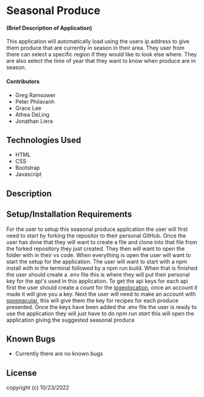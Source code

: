 # Seasonal Produce

#### (Brief Description of Application)
This application will automatically load using the users ip address to give them produce that are currently in season in their area. They user from there can select a specific region if they would like to look else where. They are also select the time of year that they want to know when produce are in season.
#### Contributors
  * Greg Ramsower
  * Peter Philavanh
  * Grace Lee
  * Athea DeLing
  * Jonathan Liera

## Technologies Used
  * HTML
  * CSS
  * Bootstrap
  * Javascript

## Description

## Setup/Installation Requirements
For the user to setup this seasonal produce application the user will first need to start by forking the repositor to their personal GitHub. Once the user has done that they will want to create a file and clone into that file from the forked repository they just created. They then will want to open the folder with in their vs code. When everything is open the user will want to start the setup for the application. The user will want to start with a npm install with in the terminal followed by a npm run build. When that is finished the user should create a .env file this is where they will put their personal key for the api's used in this application. To get the api keys for each api first the user should create a count for the [ipgeolocation](https://ipgeolocation.io/), once an account it made it will give you a key. Next the user will need to make an account with [spoonacular](https://spoonacular.com/food-api/docs), this will give them the key for recipes for each produce presented. Once the keys have been added the .env file the user is ready to use the application they will just have to do _npm run start_ this will open the application giving the suggested seasonal produce 

## Known Bugs
  * Currently there are no known bugs

## License
copyright (c) 10/23/2022